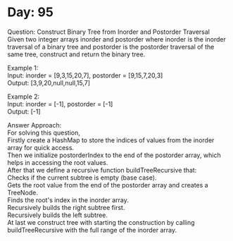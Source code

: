 # Day: 95
Question: Construct Binary Tree from Inorder and Postorder Traversal<br/>
Given two integer arrays inorder and postorder where inorder is the inorder traversal of a binary tree and postorder is the postorder traversal of the same tree, construct and return the binary tree.<br/>

 
Example 1:<br/>
Input: inorder = [9,3,15,20,7], postorder = [9,15,7,20,3]<br/>
Output: [3,9,20,null,null,15,7]<br/>

Example 2:<br/>
Input: inorder = [-1], postorder = [-1]<br/>
Output: [-1]<br/>
 
Answer Approach:<br/>
For solving this question,<br/>
Firstly create a HashMap to store the indices of values from the inorder array for quick access.<br/>
Then we initialize postorderIndex to the end of the postorder array, which helps in accessing the root values.<br/>
After that we define a recursive function buildTreeRecursive that:<br/>
Checks if the current subtree is empty (base case).<br/>
Gets the root value from the end of the postorder array and creates a TreeNode.<br/>
Finds the root's index in the inorder array.<br/>
Recursively builds the right subtree first.<br/>
Recursively builds the left subtree.<br/>
At last we construct tree with starting the construction by calling buildTreeRecursive with the full range of the inorder array.<br/>
